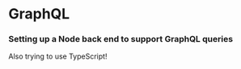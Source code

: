 # GraphQL

### Setting up a Node back end to support GraphQL queries

Also trying to use TypeScript!

